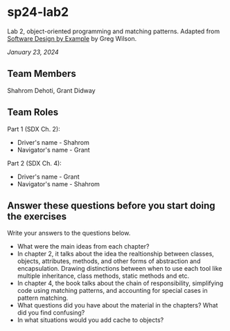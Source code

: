 # sp24-lab2
Lab 2, object-oriented programming and matching patterns. Adapted from [Software Design by Example](https://third-bit.com/sdxpy/) by Greg Wilson.

_January 23, 2024_

## Team Members
Shahrom Dehoti, Grant Didway

## Team Roles
Part 1 (SDX Ch. 2):
* Driver's name - Shahrom
* Navigator's name - Grant

Part 2 (SDX Ch. 4):
* Driver's name - Grant
* Navigator's name - Shahrom

## Answer these questions before you start doing the exercises
Write your answers to the questions below.

* What were the main ideas from each chapter?
* In chapter 2, it talks about the idea the realtionship between classes, objects, attributes, methods, and other forms of abstraction and encapsulation. Drawing distinctions between when to use each tool like multiple inheritance, class methods, static methods and etc. 
* In chapter 4, the book talks about the chain of responsibility, simplifying code using matching patterns, and accounting for special cases in pattern matching.
* What questions did you have about the material in the chapters? What did you find confusing?
* In what situations would you add cache to objects?

